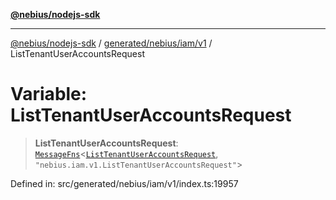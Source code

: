 [**@nebius/nodejs-sdk**](../../../../../README.md)

---

[@nebius/nodejs-sdk](../../../../../README.md) / [generated/nebius/iam/v1](../README.md) / ListTenantUserAccountsRequest

# Variable: ListTenantUserAccountsRequest

> **ListTenantUserAccountsRequest**: [`MessageFns`](../../../../../runtime/protos/core/interfaces/MessageFns.md)\<[`ListTenantUserAccountsRequest`](../interfaces/ListTenantUserAccountsRequest.md), `"nebius.iam.v1.ListTenantUserAccountsRequest"`\>

Defined in: src/generated/nebius/iam/v1/index.ts:19957
